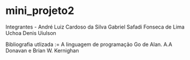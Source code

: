 # mini_projeto2

Integrantes - André Luiz Cardoso da Silva
              Gabriel Safadi Fonseca de Lima Uchoa
              Denis Uiulson

Bibliografia utlizada := A linguagem de programação Go de Alan. A.A Donavan e Brian W. Kernighan
